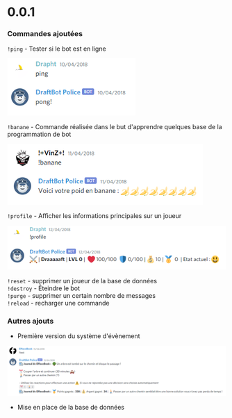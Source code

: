 # 0.0.1

### Commandes ajoutées

`!ping` - Tester si le bot est en ligne

![Eh oui ! DraftBot n&apos;utilisait pas le m&#xEA;me client en 2018](../.gitbook/assets/image%20%285%29.png)

`!banane` - Commande réalisée dans le but d'apprendre quelques base de la programmation de bot

![La commande utilisait un syst&#xE8;me de calcul ultra-pr&#xE9;cis](../.gitbook/assets/image%20%2810%29.png)

`!profile` - Afficher les informations principales sur un joueur

![C&apos;&#xE9;tait pas m&#xE9;ga ouf quand m&#xEA;me](../.gitbook/assets/image%20%288%29.png)

`!reset`  - supprimer un joueur de la base de données  
`!destroy` - Éteindre le bot   
`!purge` - supprimer un certain nombre de messages  
`!reload` - recharger une commande

### Autres ajouts

* Première version du système d'évènement

![Oui ! il y avais des indications sur les choix !](../.gitbook/assets/image%20%289%29.png)

* Mise en place de la base de données

